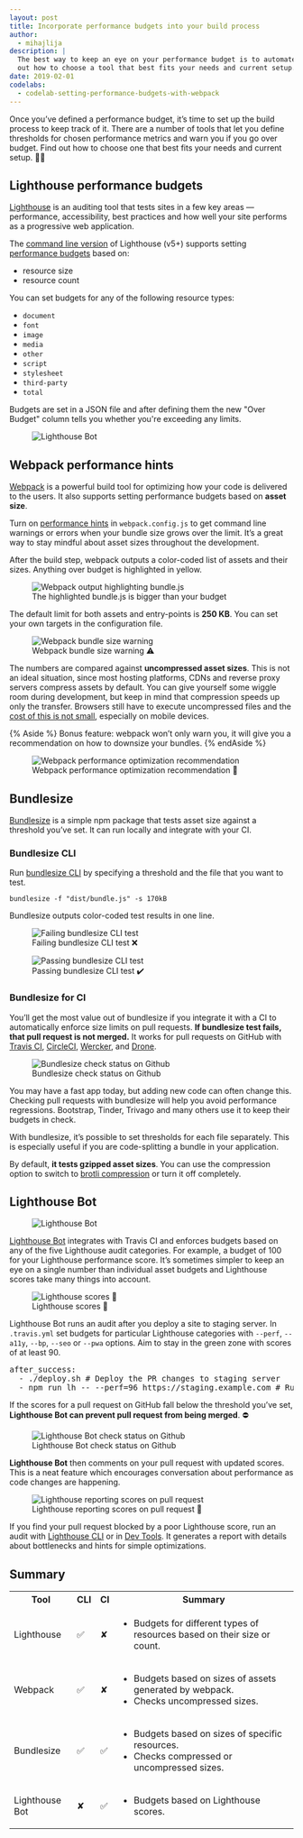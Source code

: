 ```yaml
---
layout: post
title: Incorporate performance budgets into your build process
author:
  - mihajlija
description: |
  The best way to keep an eye on your performance budget is to automate it. Find
  out how to choose a tool that best fits your needs and current setup.
date: 2019-02-01
codelabs:
  - codelab-setting-performance-budgets-with-webpack
---
```


Once you’ve defined a performance budget, it’s time to set up the build process
to keep track of it. There are a number of tools that let you define thresholds
for chosen performance metrics and warn you if you go over budget. Find out
how to choose one that best fits your needs and current setup. 🕵️‍♀️


## Lighthouse performance budgets

[Lighthouse](https://developers.google.com/web/tools/lighthouse/) is an auditing tool that tests sites in a few key areas — performance, accessibility, best practices and how well your site performs as a progressive web application.

The [command line version](https://developers.google.com/web/tools/lighthouse/#cli) of Lighthouse (v5+) supports setting [performance budgets](https://developers.google.com/web/tools/lighthouse/audits/budgets) based on:

- resource size
- resource count

You can set budgets for any of the following resource types: 
- `document` 
- `font`
- `image`
- `media`
- `other`
- `script`
- `stylesheet`
- `third-party`
- `total`

Budgets are set in a JSON file and after defining them the new "Over Budget" column tells you whether you're exceeding any limits.

<figure class="w-figure">
  <img src="./lightwallet.png" alt="Lighthouse Bot">
  <figcaption class="w-figcaption">
  </figcaption>
</figure>

## Webpack performance hints

[Webpack](https://developers.google.com/web/fundamentals/performance/webpack/) is a powerful build tool for optimizing how your code is delivered to the users. It also supports setting performance budgets based on **asset size**.

Turn on [performance hints](https://webpack.js.org/configuration/performance/) in `webpack.config.js` to get command line warnings or errors when your bundle size grows over the limit. It’s a great way to stay mindful about asset sizes throughout the development.

After the build step, webpack outputs a color-coded list of assets and their sizes. Anything over budget is highlighted in yellow.

<figure class="w-figure w-figure--center">
  <img class="w-screenshot w-screenshot--filled" src="./webpack-output.png" alt="Webpack output highlighting bundle.js">
  <figcaption class="w-figcaption">
    The highlighted bundle.js is bigger than your budget
  </figcaption>
</figure>

The default limit for both assets and entry-points is **250 KB**. You can set your own targets in the configuration file.

<figure class="w-figure w-figure--center">
  <img class="w-screenshot w-screenshot--filled" src="./webpack-warning.jpg" alt="Webpack bundle size warning">
  <figcaption class="w-figcaption">
    Webpack bundle size warning ⚠️
  </figcaption>
</figure>

The numbers are compared against **uncompressed asset sizes**. This is not an ideal situation, since most hosting platforms, CDNs and reverse proxy servers compress assets by default. You can give yourself some wiggle room during development, but keep in mind that compression speeds up only the transfer. Browsers still have to execute uncompressed files and the [cost of this is not small](https://v8.dev/blog/cost-of-javascript-2019), especially on mobile devices.

{% Aside %}
Bonus feature: webpack won’t only warn you, it will give you a recommendation
on how to downsize your bundles.
{% endAside %}

<figure class="w-figure w-figure--center">
  <img class="w-screenshot w-screenshot--filled" src="./webpack-recommendation.jpg" alt="Webpack performance optimization recommendation">
  <figcaption class="w-figcaption">
    Webpack performance optimization recommendation 💁
  </figcaption>
</figure>

## Bundlesize

[Bundlesize](https://github.com/siddharthkp/bundlesize) is a simple npm package that tests asset size against a threshold you’ve set. It can run locally and integrate with your CI.

### Bundlesize CLI

Run [bundlesize CLI](https://github.com/siddharthkp/bundlesize#cli) by specifying a threshold and the file that you want to test.

```
bundlesize -f "dist/bundle.js" -s 170kB
```

Bundlesize outputs color-coded test results in one line.

<figure class="w-figure w-figure--center">
  <img class="w-screenshot w-screenshot--filled" src="./bundlesize-fail.png" alt="Failing bundlesize CLI test">
  <figcaption class="w-figcaption">
    Failing bundlesize CLI test ❌
  </figcaption>
</figure>

<figure class="w-figure w-figure--center">
  <img class="w-screenshot w-screenshot--filled" src="./bundlesize-pass.png" alt="Passing bundlesize CLI test">
  <figcaption class="w-figcaption">
    Passing bundlesize CLI test ✔️
  </figcaption>
</figure>

### Bundlesize for CI

You’ll get the most value out of bundlesize if you integrate it with a CI to automatically enforce size limits on pull requests. **If bundlesize test fails, that pull request is not merged.** It works for pull requests on GitHub with [Travis CI](https://travis-ci.org/), [CircleCI](https://circleci.com/), [Wercker](http://www.wercker.com/), and [Drone](http://readme.drone.io/).

<figure class="w-figure">
  <img class="screenshot" src="./bundlesize-status.jpg" alt="Bundlesize check status on Github">
  <figcaption class="w-figcaption">
    Bundlesize check status on Github 
  </figcaption>
</figure>

You may have a fast app today, but adding new code can often change this. Checking pull requests with bundlesize will help you avoid performance regressions. Bootstrap, Tinder, Trivago and many others use it to keep their budgets in check.

With bundlesize, it’s possible to set thresholds for each file separately. This is especially useful if you are code-splitting a bundle in your application.

By default, **it tests gzipped asset sizes**. You can use the compression option to switch to [brotli compression](https://css-tricks.com/brotli-static-compression/) or turn it off completely.

## Lighthouse Bot

<figure class="w-figure">
  <img src="./lighthouse-travis.png" alt="Lighthouse Bot">
  <figcaption class="w-figcaption">
  </figcaption>
</figure>

[Lighthouse Bot](https://github.com/ebidel/lighthouse-ci) integrates with Travis CI and enforces budgets based on any of the five Lighthouse audit categories. For example, a budget of 100 for your Lighthouse performance score. It’s sometimes simpler to keep an eye on a single number than individual asset budgets and Lighthouse scores take many things into account.

<figure class="w-figure">
  <img class="screenshot" src="./lighthouse-scores.png" alt="Lighthouse scores 💯">
  <figcaption class="w-figcaption">
    Lighthouse scores 💯 
  </figcaption>
</figure>

Lighthouse Bot runs an audit after you deploy a site to staging server. In `.travis.yml` set budgets for particular Lighthouse categories with `--perf`, `--a11y`, `--bp`, `--seo` or `--pwa` options. Aim to stay in the green zone with scores of at least 90.

<pre class="prettyprint">
after_success:
  - ./deploy.sh # Deploy the PR changes to staging server
  - npm run lh -- --perf=96 https://staging.example.com # Run Lighthouse test
</pre>

If the scores for a pull request on GitHub fall below the threshold you’ve set, **Lighthouse Bot can prevent pull request from being merged**. ⛔

<figure class="w-figure">
  <img class="screenshot" src="./lighthouse-check.png" alt="Lighthouse Bot check status on Github">
  <figcaption class="w-figcaption">
    Lighthouse Bot check status on Github  
  </figcaption>
</figure>

**Lighthouse Bot** then comments on your pull request with updated scores. This is a neat feature which encourages conversation about performance as code changes are happening.

<figure class="w-figure">
  <img src="./lighthouse-bot.png" alt="Lighthouse reporting scores on pull request">
  <figcaption class="w-figcaption">
    Lighthouse reporting scores on pull request 💬 
  </figcaption>
</figure>

If you find your pull request blocked by a poor Lighthouse score, run an audit with [Lighthouse CLI](https://developers.google.com/web/tools/lighthouse/#cli) or in [Dev Tools](https://developers.google.com/web/tools/lighthouse/#devtools). It generates a report with details about bottlenecks and hints for simple optimizations.

## Summary

<div class="w-table-wrapper">
  <table>
    <tr>
      <th>Tool</th>
      <th>CLI</th>
      <th>CI</th>
      <th>Summary</th>
    </tr>
    <tr>
      <td>Lighthouse</td>
      <td>✅</td>
      <td>✘</td>
      <td>
        <ul>
          <li>Budgets for different types of resources based on their size or count.</li>
        </ul>
      </td>
    </tr>
    <tr>
      <td>Webpack</td>
      <td>✅</td>
      <td>✘</td>
      <td>
        <ul>
          <li>Budgets based on sizes of assets generated by webpack.</li>
          <li>Checks uncompressed sizes.</li>
        </ul>
      </td>
    </tr>
    <tr>
      <td>Bundlesize</td>
      <td>✅</td>
      <td>✅</td>
      <td>
        <ul>
          <li>Budgets based on sizes of specific resources.</li>
          <li>Checks compressed or uncompressed sizes.</li>
        </ul>
      </td>
    </tr>
    <tr>
      <td>Lighthouse Bot</td>
      <td>✘</td>
      <td>✅</td>
      <td>
        <ul>
          <li>Budgets based on Lighthouse scores.</li>
        </ul>
      </td>
    </tr>
  </table>
</div>
